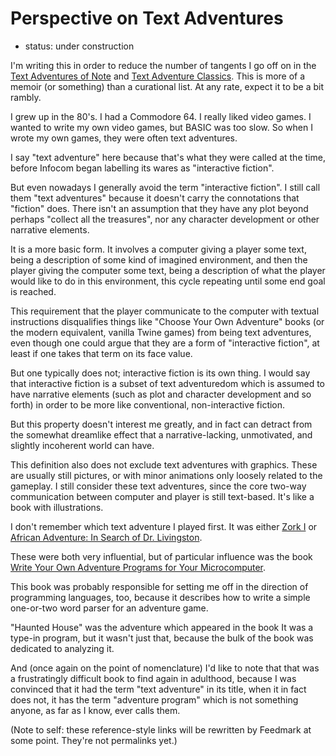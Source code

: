 Perspective on Text Adventures
==============================

*   status: under construction

I'm writing this in order to reduce the number of tangents I go off on in
the [Text Adventures of Note](Text%20Adventures%20of%20Note.md) and
[Text Adventure Classics](Text%20Adventure%20Classics.md).
This is more of a memoir (or something) than a curational list.
At any rate, expect it to be a bit rambly.

I grew up in the 80's.  I had a Commodore 64.  I really liked video games.
I wanted to write my own video games, but BASIC was too slow.  So when I
wrote my own games, they were often text adventures.

I say "text adventure" here because that's what they were called at the time,
before Infocom began labelling its wares as "interactive fiction".

But even nowadays I generally avoid the term "interactive fiction".
I still call them "text adventures" because it doesn't carry the
connotations that "fiction" does.  There isn't an assumption that
they have any plot beyond perhaps "collect all the treasures", nor any
character development or other narrative elements.

It is a more basic form.  It involves a computer giving a player some
text, being a description of some kind of imagined environment, and
then the player giving the computer some text, being a description of
what the player would like to do in this environment, this cycle
repeating until some end goal is reached.

This requirement that the player communicate to the computer with textual
instructions disqualifies things like "Choose Your Own Adventure" books
(or the modern equivalent, vanilla Twine games) from being text adventures,
even though one could argue that they are a form of "interactive fiction",
at least if one takes that term on its face value.

But one typically does not; interactive fiction is its own thing.
I would say that interactive fiction is a subset of text adventuredom which
is assumed to have narrative elements (such as plot and character development
and so forth) in order to be more like conventional, non-interactive fiction.

But this property doesn't interest me greatly, and in fact can detract from the
somewhat dreamlike effect that a narrative-lacking, unmotivated, and slightly
incoherent world can have.

This definition also does not exclude text adventures with graphics.
These are usually still pictures, or with minor animations only loosely
related to the gameplay.  I still consider these text adventures, since the
core two-way communication between computer and player is still text-based.
It's like a book with illustrations.

I don't remember which text adventure I played first.  It was either
[Zork I][] or [African Adventure: In Search of Dr. Livingston][].

These were both very influential, but of particular influence was the book
[Write Your Own Adventure Programs for Your Microcomputer][].

This book was probably responsible for setting me off in the direction of
programming languages, too, because it describes how
to write a simple one-or-two word parser for an adventure game.

"Haunted House" was the adventure which appeared in the book
It was a type-in program, but it wasn't just that, because the bulk of the book
was dedicated to analyzing it.

And (once again on the point of nomenclature) I'd like to note that that was
a frustratingly difficult book to find again in adulthood, because I was convinced
that it had the term "text adventure" in its title, when it in fact does not,
it has the term "adventure program" which is not something anyone, as far as I
know, ever calls them.

(Note to self: these reference-style links will be rewritten by
Feedmark at some point.  They're not permalinks yet.)

[Zork I]: Classic%20Text%20Adventures.md#zork-i
[African Adventure: In Search of Dr. Livingston]: Text%20Adventures%20of%20Note.md
[Write Your Own Adventure Programs for Your Microcomputer]: An%20Esolang%20Reading%20List.md
